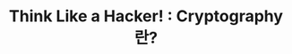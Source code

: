 ---
title: "Think Like a Hacker! : Cryptography란?"
categories: 
  - Security
tags:
  - Security
  - Developer
  - Vulnerability
last_modified_at: 2021-05-17T13:00:00+09:00
author_profile: true
sitemap :
  changefreq : daily
  priority : 1.0
---